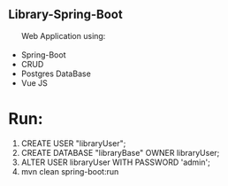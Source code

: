 ## Library-Spring-Boot
<ul>
  Web Application using:
<br />
<br />
<li>Spring-Boot</li>
<li>CRUD</li>
<li>Postgres DataBase</li>
<li>Vue JS</li>
</ul>

# Run:

<ol>
<li>CREATE USER "libraryUser";</li>
<li>CREATE DATABASE "libraryBase" OWNER libraryUser;</li>
<li>ALTER USER libraryUser WITH PASSWORD 'admin';</li>
<li>mvn clean spring-boot:run</li>
</ol>



